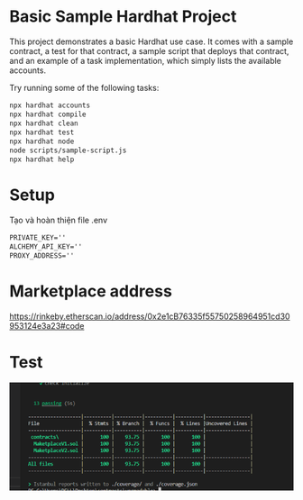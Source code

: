 # Basic Sample Hardhat Project

This project demonstrates a basic Hardhat use case. It comes with a sample contract, a test for that contract, a sample script that deploys that contract, and an example of a task implementation, which simply lists the available accounts.

Try running some of the following tasks:

```shell
npx hardhat accounts
npx hardhat compile
npx hardhat clean
npx hardhat test
npx hardhat node
node scripts/sample-script.js
npx hardhat help

```
# Setup
Tạo và hoàn thiện file .env 
```
PRIVATE_KEY=''
ALCHEMY_API_KEY=''
PROXY_ADDRESS=''

```
# Marketplace address
https://rinkeby.etherscan.io/address/0x2e1cB76335f55750258964951cd30953124e3a23#code

# Test 
![alt text](https://github.com/Sotatek-ChinhVuong/midterm-smart-contract/blob/main/rs.PNG?raw=true)
